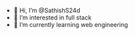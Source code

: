 - 👋 Hi, I’m @SathishS24d
- 👀 I’m interested in full stack
- 🌱 I’m currently learning web engineering

<!---
SathishS24d/SathishS24d is a ✨ special ✨ repository because its `README.md` (this file) appears on your GitHub profile.
You can click the Preview link to take a look at your changes.
--->
